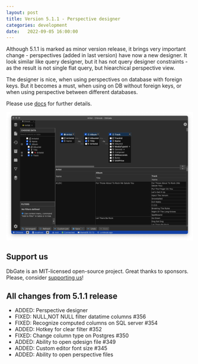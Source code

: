 ```yaml
---
layout: post
title: Version 5.1.1 - Perspective designer
categories: development
date:   2022-09-05 16:00:00
---
```


Although 5.1.1 is marked as minor version release, it brings very important change - perspectives (added in last version) have now a new designer. It look similar like query designer, but it has not query designer constraints - as the result is not single flat query, but hiearchical perspective view.

The designer is nice, when using perspectives on database with foreign keys. But it becomes a must, when using on DB without foreign keys, or when using perspective between different databases.

Please use [docs](https://dbgate.org/docs/perspectives.html) for further details.

<img src='/assets/screenshots/perspective1.png' />

## Support us
DbGate is an MIT-licensed open-source project. Great thanks to sponsors. Please, consider [supporting us](https://github.com/sponsors/dbgate)!

## All changes from 5.1.1 release
- ADDED: Perspective designer
- FIXED: NULL,NOT NULL filter datatime columns #356
- FIXED: Recognize computed columns on SQL server #354
- ADDED: Hotkey for clear filter #352
- FIXED: Change column type on Postgres #350
- ADDED: Ability to open qdesign file #349
- ADDED: Custom editor font size #345
- ADDED: Ability to open perspective files

